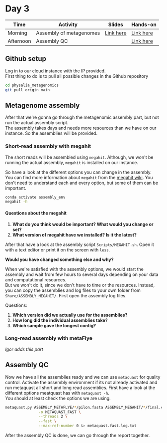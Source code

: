 # Day 3

| Time      | Activity                      | Slides                                 | Hands-on                          |
|-----------|-------------------------------|----------------------------------------|-----------------------------------|
| Morning   | Assembly of metagenomes       | [Link here](read-based-analyses-2.pdf) | [Link here](#metagenome-assembly) |
| Afternoon | Assembly QC                   |                                        | [Link here](#assembly-qc)         |

## Github setup

Log in to our cloud instance with the IP provided.  
First thing to do is to pull all possible changes in the Github repository

```bash
cd physalia_metagenomics
git pull origin main
```

## Metagenome assembly

After that we're gonna go through the metagenomic assembly part, but not run the actual assembly script.  
The assembly takes days and needs more resources than we have on our instance.
So the assemblies will be provided.  

### Short-read assembly with megahit
The short reads will be assembled using `megahit`. Although, we won't be running the actual assembly, `megahit` is installed on our instance.  

So have a look at the different options you can change in the assembly.  
You can find more information about `megahit` from the [megahit wiki](https://github.com/voutcn/megahit/wiki). You don't need to understand each and every option, but some of them can be important.

```bash
conda activate assembly_env
megahit -h
```

#### Questions about the megahit
1. __What do you think would be important? What would you change or set?__  
2. __What version of megahit have we installed? Is it the latest?__

After that have a look at the assembly script `Scripts/MEGAHIT.sh`. Open it with a text editor or print it on the screen with `less`.  

__Would you have changed something else and why?__

When we're satisfied with the assembly options, we would start the assembly and wait from few hours to several days depending on your data and computational resources.  
But we won't do it, since we don't have to time or the resources. Instead, you can copy the assemblies and log files to your own folder from `Share/ASSEMBLY_MEGAHIT/`. First open the assembly log files.

Questions:
1. __Which version did we actually use for the assemblies?__
2. __How long did the individual assemblies take?__
3. __Which sample gave the longest contig?__

### Long-read assembly with metaFlye

_Igor adds this part_


## Assembly QC

Now we have all the assemblies ready and we can use `metaquast` for quality control.  Activate the assembly environment if its not already activated and run metaquast all short and long read assemblies.
First have a look at the different options meatquast has with `metaquast -h`.  
You should at least check the options we are using.

```bash
metaquast.py ASSEMBLY_METAFLYE/*/pilon.fasta ASSEMBLY_MEGAHIT/*/final.contigs.fa \
               -o METAQUAST_FAST \
               --threads 2 \
               --fast \
               --max-ref-number 0 &> metaquast.fast.log.txt
```

After the assembly QC is done, we can go through the report together. 
